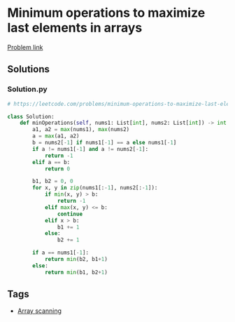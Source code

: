 # Minimum operations to maximize last elements in arrays

[Problem link](https://leetcode.com/problems/minimum-operations-to-maximize-last-elements-in-arrays/)

## Solutions


### Solution.py
```py
# https://leetcode.com/problems/minimum-operations-to-maximize-last-elements-in-arrays/

class Solution:
    def minOperations(self, nums1: List[int], nums2: List[int]) -> int:
        a1, a2 = max(nums1), max(nums2)
        a = max(a1, a2)
        b = nums2[-1] if nums1[-1] == a else nums1[-1]
        if a != nums1[-1] and a != nums2[-1]:
            return -1
        elif a == b:
            return 0

        b1, b2 = 0, 0
        for x, y in zip(nums1[:-1], nums2[:-1]):
            if min(x, y) > b:
                return -1
            elif max(x, y) <= b:
                continue
            elif x > b:
                b1 += 1
            else:
                b2 += 1

        if a == nums1[-1]:
            return min(b2, b1+1)
        else:
            return min(b1, b2+1)
```
## Tags

* [Array scanning](/README.md#Array_scanning)
